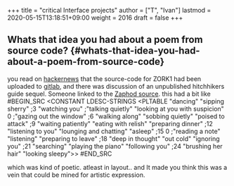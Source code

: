 +++
title = "critical Interface projects"
author = ["T", "Ivan"]
lastmod = 2020-05-15T13:18:51+09:00
weight = 2016
draft = false
+++

## Whats that idea you had about a poem from source code? {#whats-that-idea-you-had-about-a-poem-from-source-code}

   you read on [hackernews](https://news.ycombinator.com/item?id=19672436) that the source-code for ZORK1 had been
   uploaded to [gitlab](https://github.com/historicalsource?tab=repositories), and there was discussion of an unpublished
   hitchhikers guide sequel. Someone linked to the [Zaphod source](https://github.com/historicalsource/restaurant/blob/master/people.zil#L265-L268).
   this had a bit like
   #BEGIN\_SRC
   <CONSTANT LDESC-STRINGS
<PLTABLE	"dancing"
	       "sipping sherry"
       ;3	"watching you" ;"talking quietly"
	       "looking at you with suspicion"
	       0 ;"gazing out the window"
       ;6	"walking along"
	       "sobbing quietly"
	       "poised to attack"
       ;9	"waiting patiently"
	       "eating with relish"
	       "preparing dinner"
       ;12	"listening to you"
	       "lounging and chatting"
	       "asleep"
       ;15	0 ;"reading a note"
	       "listening"
	       "preparing to leave"
       ;18	"deep in thought"
	       "out cold"
	       "ignoring you"
       ;21	"searching"
	       "playing the piano"
	       "following you"
       ;24	"brushing her hair"
	       "looking sleepy">>
   #END\_SRC

which was kind of poetic. atleast in layout.. and It made you think
this was a vein that could be mined for artistic expression.
